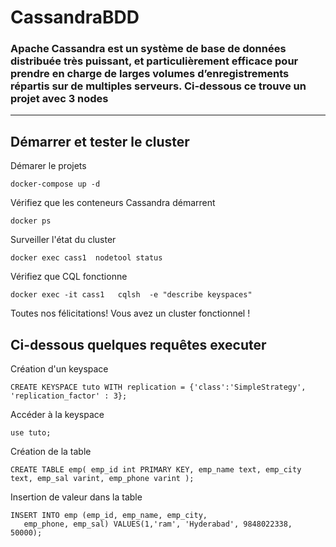 # CassandraBDD

### Apache Cassandra est un système de base de données distribuée très puissant, et particulièrement efficace pour prendre en charge de larges volumes d’enregistrements répartis sur de multiples serveurs. Ci-dessous ce trouve un projet avec 3 nodes
----------------------------


## Démarrer et tester le cluster

Démarer le projets

```console
docker-compose up -d
```
Vérifiez que les conteneurs Cassandra démarrent

```console
docker ps
```
Surveiller l'état du cluster


```console
docker exec cass1  nodetool status
```
Vérifiez que CQL fonctionne

```console
docker exec -it cass1   cqlsh  -e "describe keyspaces"
```

Toutes nos félicitations! Vous avez un cluster fonctionnel !


## Ci-dessous quelques requêtes executer
Création d'un keyspace
```console
CREATE KEYSPACE tuto WITH replication = {'class':'SimpleStrategy', 'replication_factor' : 3};
```
Accéder à la keyspace
```console
use tuto;
```
Création de la table
```console
CREATE TABLE emp( emp_id int PRIMARY KEY, emp_name text, emp_city text, emp_sal varint, emp_phone varint );
```
Insertion de valeur dans la table
```console
INSERT INTO emp (emp_id, emp_name, emp_city,
   emp_phone, emp_sal) VALUES(1,'ram', 'Hyderabad', 9848022338, 50000);
```
